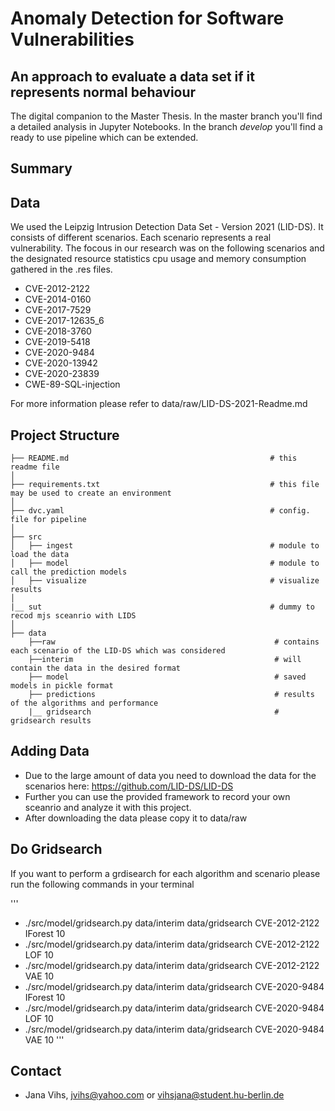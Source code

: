 # Anomaly Detection for Software Vulnerabilities 
## An approach to evaluate a data set if it represents normal behaviour

The digital companion to the Master Thesis.
In the master branch you'll find a detailed analysis in Jupyter Notebooks.
In the branch *develop* you'll find a ready to use pipeline which can be extended.

## Summary 


## Data 

We used the Leipzig Intrusion Detection Data Set - Version 2021 (LID-DS). It consists of different scenarios. Each scenario represents a real vulnerability. The focous in our research was on the following scenarios and the designated resource statistics cpu usage and memory consumption gathered in the .res files. 

* CVE-2012-2122
* CVE-2014-0160
* CVE-2017-7529
* CVE-2017-12635_6
* CVE-2018-3760
* CVE-2019-5418
* CVE-2020-9484
* CVE-2020-13942
* CVE-2020-23839
* CWE-89-SQL-injection


For more information please refer to data/raw/LID-DS-2021-Readme.md 


## Project Structure

    ├── README.md                                             # this readme file
    │    
    ├── requirements.txt                                      # this file may be used to create an environment
    │
    ├── dvc.yaml                                              # config. file for pipeline
    │
    ├── src                                                  
    │   ├── ingest                                            # module to load the data 
    │   ├── model                                             # module to call the prediction models
    │   ├── visualize                                         # visualize results                                      
    │
    |__ sut                                                   # dummy to recod mjs sceanrio with LIDS  
    │
    ├── data
        ├──raw                                                 # contains each scenario of the LID-DS which was considered
        ├──interim                                             # will contain the data in the desired format
        ├── model                                              # saved models in pickle format 
        ├── predictions                                        # results of the algorithms and performance 
        |__ gridsearch                                         # gridsearch results
                                       


## Adding Data 

* Due to the large amount of data you need to download the data for the scenarios here: https://github.com/LID-DS/LID-DS
* Further you can use the provided framework to record your own sceanrio and analyze it with this project. 
* After downloading the  data please copy it to data/raw


## Do Gridsearch 

If you want to perform a grdisearch for each algorithm and scenario please run the following commands in your terminal

'''
-  ./src/model/gridsearch.py data/interim data/gridsearch CVE-2012-2122 IForest 10
-  ./src/model/gridsearch.py data/interim data/gridsearch CVE-2012-2122 LOF 10
-  ./src/model/gridsearch.py data/interim data/gridsearch CVE-2012-2122 VAE 10
-  ./src/model/gridsearch.py data/interim data/gridsearch CVE-2020-9484 IForest 10
-  ./src/model/gridsearch.py data/interim data/gridsearch CVE-2020-9484 LOF 10
-  ./src/model/gridsearch.py data/interim data/gridsearch CVE-2020-9484 VAE 10 
'''

## Contact

* Jana Vihs, jvihs@yahoo.com or vihsjana@student.hu-berlin.de